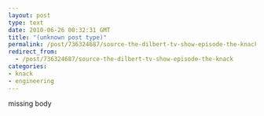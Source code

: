 ```yaml
---
layout: post
type: text
date: 2010-06-26 00:32:31 GMT
title: "(unknown post type)"
permalink: /post/736324687/source-the-dilbert-tv-show-episode-the-knack
redirect_from: 
  - /post/736324687/source-the-dilbert-tv-show-episode-the-knack
categories:
- knack
- engineering
---
```

missing body